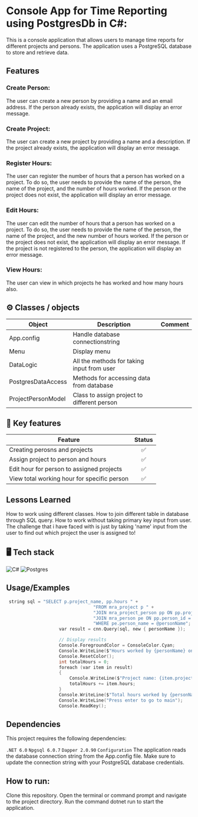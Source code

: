 # Console App for Time Reporting using PostgresDb in C#:

This is a console application that allows users to manage time reports for different projects and persons. The application uses a PostgreSQL database to store and retrieve data.


## Features

### Create Person:
The user can create a new person by providing a name and an email address. If the person already exists, the application will display an error message.

### Create Project:
The user can create a new project by providing a name and a description. If the project already exists, the application will display an error message.
### Register Hours:
The user can register the number of hours that a person has worked on a project. To do so, the user needs to provide the name of the person, the name of the project, and the number of hours worked. If the person or the project does not exist, the application will display an error message.
### Edit Hours:
The user can edit the number of hours that a person has worked on a project. To do so, the user needs to provide the name of the person, the name of the project, and the new number of hours worked. If the person or the project does not exist, the application will display an error message. If the project is not registered to the person, the application will display an error message.
### View Hours:
The user can view in which projects he has worked and how many hours also. 




## ⚙ Classes / objects
|Object     |Description    |Comment|
|-----|--------|-------|
|App.config |Handle database connectionstring   |
|Menu |Display menu     |
|DataLogic |All the methods for taking input from user     |
|PostgresDataAccess |Methods for accessing data from database    |
|ProjectPersonModel |Class to assign project to different person     |



## 🔑 Key features
|Feature     |Status    |
|-----|:--------:|
|Creating perosns and projects |✅     |
|Assign project to person and hours | ✅    |
|Edit hour for person to assigned projects|✅     |
|View total working hour for specific person |✅     |

## Lessons Learned

How to work using different classes. How to join different table in database through SQL query. How to work without taking primary key input from user.
The challenge that i have faced with is just by taking 'name' input from the user to find out which project the user is assigned to!


## 🖥 Tech stack
![C#](https://img.shields.io/badge/c%23-%23239120.svg?style=for-the-badge&logo=c-sharp&logoColor=white) 
![Postgres](https://img.shields.io/badge/PostgreSQL-316192.svg?style=for-the-badge&logo=postgresql&logoColor=white)



## Usage/Examples

```c sharp
 string sql = "SELECT p.project_name, pp.hours " +
                                 "FROM mra_project p " +
                                 "JOIN mra_project_person pp ON pp.project_id = p.id " +
                                 "JOIN mra_person pe ON pp.person_id = pe.id " +
                                 "WHERE pe.person_name = @personName";
                    var result = cnn.Query(sql, new { personName });

                    // Display results
                    Console.ForegroundColor = ConsoleColor.Cyan;
                    Console.WriteLine($"Hours worked by {personName} on different projects:");
                    Console.ResetColor();
                    int totalHours = 0;
                    foreach (var item in result)
                    {
                        Console.WriteLine($"Project name: {item.project_name} : {item.hours} hours");
                        totalHours += item.hours;
                    }
                    Console.WriteLine($"Total hours worked by {personName} is {totalHours}");
                    Console.WriteLine("Press enter to go to main");
                    Console.ReadKey();
```


## Dependencies




This project requires the following dependencies:

`.NET 6.0`
`Npgsql 6.0.7`
`Dapper 2.0.90`
`Configuration`
The application reads the database connection string from the App.config file. Make sure to update the connection string with your PostgreSQL database credentials.







## How to run:


Clone this repository.
Open the terminal or command prompt and navigate to the project directory.
Run the command dotnet run to start the application.

